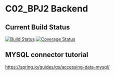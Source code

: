 # C02_BPJ2 Backend


## Current Build Status
[![Build Status](https://travis-ci.com/cwerner1/C02_BPJ2_Backend.svg?token=hXztLjB3o9gWgo5eS6xV&branch=master)](https://travis-ci.com/cwerner1/C02_BPJ2_Backend)
[![Coverage Status](https://coveralls.io/repos/github/cwerner1/C02_BPJ2_Backend/badge.svg)](https://coveralls.io/github/cwerner1/C02_BPJ2_Backend)


##  MYSQL connector tutorial
https://spring.io/guides/gs/accessing-data-mysql/